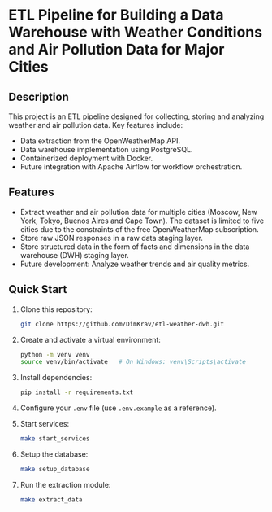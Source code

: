 # ETL Pipeline for Building a Data Warehouse with Weather Conditions and Air Pollution Data for Major Cities

## Description
This project is an ETL pipeline designed for collecting, storing and analyzing weather and air pollution data. Key features include:
- Data extraction from the OpenWeatherMap API.
- Data warehouse implementation using PostgreSQL.
- Containerized deployment with Docker.
- Future integration with Apache Airflow for workflow orchestration.

## Features
- Extract weather and air pollution data for multiple cities (Moscow, New York, Tokyo, Buenos Aires and Cape Town). The dataset is limited to five cities due to the constraints of the free OpenWeatherMap subscription.
- Store raw JSON responses in a raw data staging layer.
- Store structured data in the form of facts and dimensions in the data warehouse (DWH) staging layer.
- Future development: Analyze weather trends and air quality metrics.

## Quick Start

1. Clone this repository:
   ```bash
   git clone https://github.com/DimKrav/etl-weather-dwh.git
   ```

2. Create and activate a virtual environment:
   ```bash
   python -m venv venv
   source venv/bin/activate   # On Windows: venv\Scripts\activate
   ```

3. Install dependencies:
   ```bash
   pip install -r requirements.txt
   ```

4. Configure your `.env` file (use `.env.example` as a reference).

5. Start services:
   ```bash
   make start_services
   ```

6. Setup the database:
   ```bash
   make setup_database
   ```

7. Run the extraction module:
   ```bash
   make extract_data
   